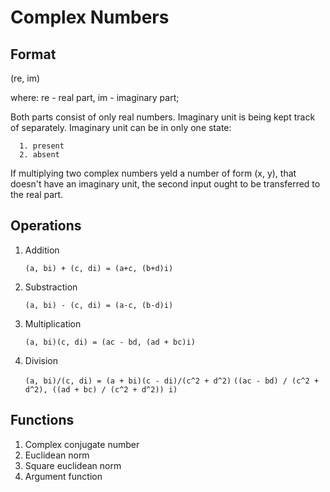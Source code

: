 # Complex Numbers

## Format

  (re, im)

  where:
  re - real part,
  im - imaginary part;
  
  Both parts consist of only real numbers. Imaginary unit is being kept track of separately. Imaginary unit can be in only one state:

      1. present
      2. absent

  If multiplying two complex numbers yeld a number of form (x, y), that doesn't have an imaginary unit, the second input ought to be transferred to the real part.

## Operations

1. Addition

      `(a, bi) + (c, di) = (a+c, (b+d)i)`

2. Substraction

      `(a, bi) - (c, di) = (a-c, (b-d)i)`

3. Multiplication

      `(a, bi)(c, di) = (ac - bd, (ad + bc)i)`

4. Division

      `(a, bi)/(c, di) = (a + bi)(c - di)/(c^2 + d^2)`
      `((ac - bd) / (c^2 + d^2), ((ad + bc) / (c^2 + d^2)) i)`

## Functions

1. Complex conjugate number
2. Euclidean norm
3. Square euclidean norm
4. Argument function